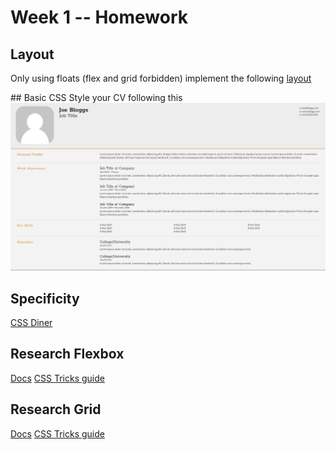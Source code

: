 # Week 1 -- Homework

## Layout
Only using floats (flex and grid forbidden) implement the following [layout](./positioning/README.md)

## Basic CSS
Style your CV following this ![example](./styled-cv/example.png)

## Specificity
[CSS Diner](http://flukeout.github.io/)

## Research Flexbox
[Docs](https://developer.mozilla.org/es/docs/Web/CSS/CSS_Flexible_Box_Layout)
[CSS Tricks guide](https://css-tricks.com/snippets/css/a-guide-to-flexbox/)

## Research Grid
[Docs](https://developer.mozilla.org/es/docs/Web/CSS/grid)
[CSS Tricks guide](https://css-tricks.com/snippets/css/complete-guide-grid/)